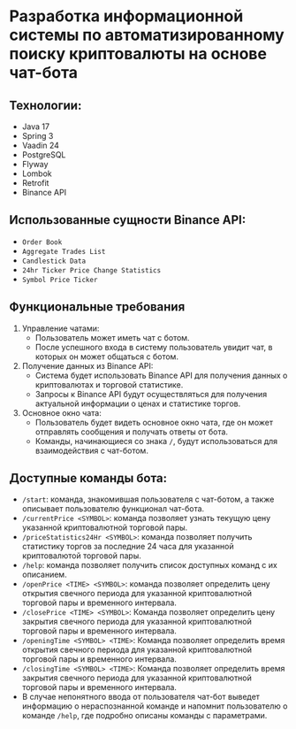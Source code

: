 Разработка информационной системы по автоматизированному поиску криптовалюты на основе чат-бота
================================


## Технологии: 
- Java 17
- Spring 3
- Vaadin 24
- PostgreSQL
- Flyway
- Lombok
- Retrofit
- Binance API


## Использованные сущности Binance API:
- `Order Book`
- `Aggregate Trades List`
- `Candlestick Data`
- `24hr Ticker Price Change Statistics`
- `Symbol Price Ticker`

## Функциональные требования
1.	Управление чатами:
      - Пользователь может иметь чат с ботом.
      - После успешного входа в систему пользователь увидит чат, в которых он может общаться с ботом.
2.	Получение данных из Binance API:
      - Система будет использовать Binance API для получения данных о криптовалютах и торговой статистике.
      - Запросы к Binance API будут осуществляться для получения актуальной информации о ценах и статистике торгов.
3.	Основное окно чата:
      - Пользователь будет видеть основное окно чата, где он может отправлять сообщения и получать ответы от бота.
      - Команды, начинающиеся со знака `/`, будут использоваться для взаимодействия с чат-ботом.

## Доступные команды бота:
- `/start`: команда, знакомившая пользователя с чат-ботом, а также описывает пользователю функционал чат-бота.
- `/currentPrice <SYMBOL>`: команда позволяет узнать текущую цену указанной криптовалютной торговой пары.
- `/priceStatistics24Hr <SYMBOL>`: команда позволяет получить статистику торгов за последние 24 часа для указанной криптовалютой торговой пары.
- `/help`: команда позволяет получить список доступных команд с их описанием.
- `/openPrice <TIME> <SYMBOL>`: команда позволяет определить цену открытия свечного периода для указанной криптовалютной торговой пары и временного интервала.
- `/closePrice <TIME> <SYMBOL>`: Команда позволяет определить цену закрытия свечного периода для указанной криптовалютной торговой пары и временного интервала.
- `/openingTime <SYMBOL> <TIME>`: Команда позволяет определить время открытия свечного периода для указанной криптовалютной торговой пары и временного интервала.
- `/closingTime <SYMBOL> <TIME>`: Команда позволяет определить время закрытия свечного периода для указанной криптовалютной торговой пары и временного интервала.
- В случае непонятного ввода от пользователя чат-бот выведет информацию о нераспознанной команде и напомнит пользователю о команде `/help`, где подробно описаны команды с параметрами. 



